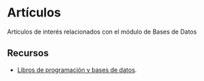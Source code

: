 # Artículos

Articulos de interés relacionados con el módulo de Bases de Datos

## Recursos

- [Libros de programación y bases de datos](https://www.chollometro.com/ofertas/libros-de-programacion-criptomonedas-etc-todo-en-espanol-88330).
